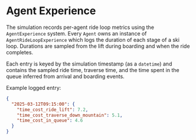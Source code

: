# Agent Experience

The simulation records per-agent ride loop metrics using the
`AgentExperience` system. Every `Agent` owns an instance of
`AgentRideLoopExperience` which logs the duration of each stage of a ski
loop. Durations are sampled from the lift during boarding and when the
ride completes.

Each entry is keyed by the simulation timestamp (as a `datetime`) and
contains the sampled ride time, traverse time, and the time spent in the
queue inferred from arrival and boarding events.

Example logged entry:

```json
{
  "2025-03-12T09:15:00": {
    "time_cost_ride_lift": 7.2,
    "time_cost_traverse_down_mountain": 5.1,
    "time_cost_in_queue": 4.6
  }
}
```
